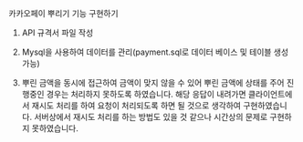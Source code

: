 카카오페이 뿌리기 기능 구현하기

1. API 규격서 파일 작성

2. Mysql을 사용하여 데이터를 관리(payment.sql로 데이터 베이스 및 테이블 생성 가능)

3. 뿌린 금액을 동시에 접근하여 금액이 맞지 않을 수 있어 뿌린 금액에 상태를 주어 진행중인 경우는 처리하지 못하도록 하였습니다.
   해당 응답이 내려가면 클라이언트에서 재시도 처리를 하여 요청이 처리되도록 하면 될 것으로 생각하여 구현하였습니다.
   서버상에서 재시도 처리를 하는 방법도 있을 것 같으나 시간상의 문제로 구현하지 못하였습니다.
